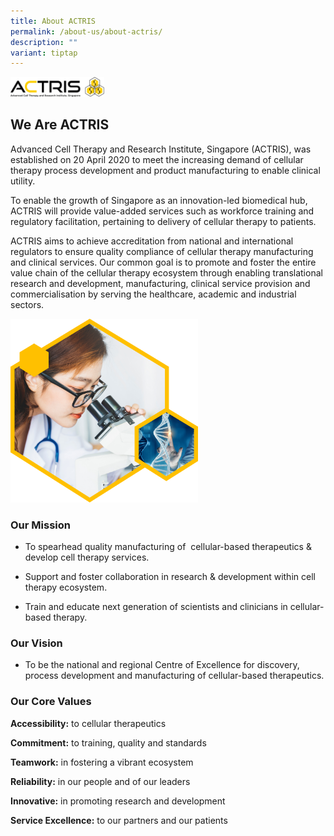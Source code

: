 ```yaml
---
title: About ACTRIS
permalink: /about-us/about-actris/
description: ""
variant: tiptap
---
```

<div class="isomer-image-wrapper">
<img style="width:150px" height="auto" width="100%" src="/images/About%20Us/actris-logo-1.png">
</div>
<h2>We Are ACTRIS</h2>
<p>Advanced Cell Therapy and Research Institute, Singapore (ACTRIS), was
established on 20 April 2020 to meet the increasing demand of cellular
therapy process development and product manufacturing to enable clinical
utility.</p>
<p>To enable the growth of Singapore as an innovation-led biomedical hub,
ACTRIS will provide value-added services such as workforce training and
regulatory facilitation, pertaining to delivery of cellular therapy to
patients.</p>
<p>ACTRIS aims to achieve accreditation from national and international regulators
to ensure quality compliance of cellular therapy manufacturing and clinical
services. Our common goal is to promote and foster the entire value chain
of the cellular therapy ecosystem through enabling translational research
and development, manufacturing, clinical service provision and commercialisation
by serving the healthcare, academic and industrial sectors.</p>
<div class="isomer-image-wrapper">
<img style="width:300px" height="auto" width="100%" src="/images/About%20Us/intro-pic-1.png">
</div>
<h3>Our Mission</h3>
<ul>
<li>
<p>To spearhead quality manufacturing of&nbsp; cellular-based therapeutics
&amp; develop cell therapy services.</p>
</li>
<li>
<p>Support and foster collaboration in research &amp; development within
cell therapy ecosystem.</p>
</li>
<li>
<p>Train and educate next generation of scientists and clinicians in cellular-based
therapy.</p>
</li>
</ul>
<h3>Our Vision</h3>
<ul data-tight="true" class="tight">
<li>
<p>To be the national and regional Centre of Excellence for discovery, process
development and manufacturing of cellular-based therapeutics.</p>
</li>
</ul>
<h3>Our Core Values</h3>
<p><strong>Accessibility:</strong> to cellular therapeutics</p>
<p><strong>Commitment:</strong> to training, quality and standards</p>
<p><strong>Teamwork:</strong> in fostering a vibrant ecosystem</p>
<p><strong>Reliability:</strong> in our people and of our leaders</p>
<p><strong>Innovative:</strong> in promoting research and development</p>
<p><strong>Service Excellence:</strong> to our partners and our patients</p>